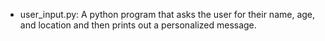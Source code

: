 - user_input.py: A python program that asks the user for their name, age, and location and then prints out a personalized message.
